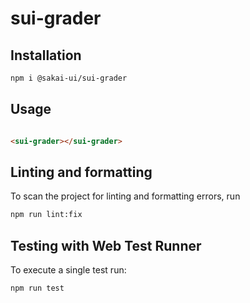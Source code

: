 # sui-grader

## Installation

```bash
npm i @sakai-ui/sui-grader
```

## Usage

```html

<sui-grader></sui-grader>

```

## Linting and formatting

To scan the project for linting and formatting errors, run

```bash
npm run lint:fix
```

## Testing with Web Test Runner

To execute a single test run:

```bash
npm run test
```
